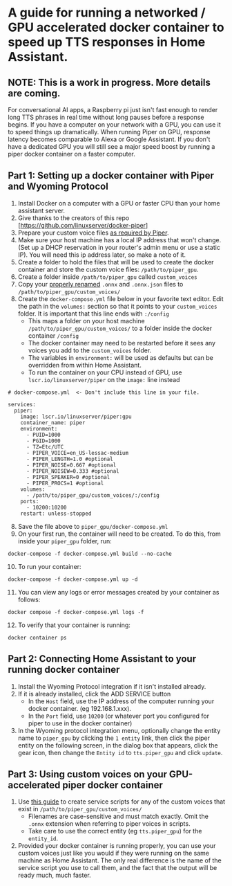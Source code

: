 # A guide for running a networked / GPU accelerated docker container to speed up TTS responses in Home Assistant.
## NOTE: This is a work in progress.  More details are coming.
For conversational AI apps, a Raspberry pi just isn't fast enough to render long TTS phrases in real time without long pauses before a response begins.  If you have a computer on your network with a GPU, you can use it to speed things up dramatically.   When running Piper on GPU, response latency becomes comparable to Alexa or Google Assistant.  If you don't have a dedicated GPU you will still see a major speed boost by running a piper docker container on a faster computer.


## Part 1: Setting up a docker container with Piper and Wyoming Protocol
1. Install Docker on a computer with a GPU or faster CPU than your home assistant server.
2. Give thanks to the creators of this repo [https://github.com/linuxserver/docker-piper] 
3. Prepare your custom voice files [as required by Piper](renaming_and_preparing_custom_piper_voices.md). 
4. Make sure your host machine has a local IP address that won't change.  (Set up a DHCP reservation in your router's admin menu or use a static IP).  You will need this ip address later, so make a note of it.
5. Create a folder to hold the files that will be used to create the docker container and store the custom voice files: `/path/to/piper_gpu`. 
6. Create a folder inside `/path/to/piper_gpu` called `custom_voices`
7. Copy your [properly renamed](renaming_and_preparing_custom_piper_voices.md) `.onnx` and `.onnx.json` files to `/path/to/piper_gpu/custom_voices/`
8. Create the `docker-compose.yml` file below in your favorite text editor.  Edit the path in the `volumes:` section so that it points to your `custom_voices` folder.  It is important that this line ends with `:/config`
   -  This  maps a folder on your host machine `/path/to/piper_gpu/custom_voices/` to a folder inside the docker container `/config`
   -  The docker container may need to be restarted before it sees any voices you add to the `custom_voices` folder.
   -  The variables in `environment:` will be used as defaults but can be overridden from within Home Assistant.
   -  To run the container on your CPU instead of GPU, use `lscr.io/linuxserver/piper` on the `image:` line instead
   
```
# docker-compose.yml  <- Don't include this line in your file.

services:
  piper:
    image: lscr.io/linuxserver/piper:gpu
    container_name: piper
    environment:
      - PUID=1000
      - PGID=1000
      - TZ=Etc/UTC
      - PIPER_VOICE=en_US-lessac-medium
      - PIPER_LENGTH=1.0 #optional
      - PIPER_NOISE=0.667 #optional
      - PIPER_NOISEW=0.333 #optional
      - PIPER_SPEAKER=0 #optional
      - PIPER_PROCS=1 #optional
    volumes:
      - /path/to/piper_gpu/custom_voices/:/config
    ports:
      - 10200:10200
    restart: unless-stopped
```
8. Save the file above to `piper_gpu/docker-compose.yml`
9. On your first run, the container will need to be created. To do this, from inside your `piper_gpu` folder, run:

```
docker-compose -f docker-compose.yml build --no-cache
```

10. To run your container:
```
docker-compose -f docker-compose.yml up -d
```

11. You can view any logs or error messages created by your container as follows:
```
docker compose -f docker-compose.yml logs -f
```

12. To verify that your container is running:
```
docker container ps
```

## Part 2: Connecting Home Assistant to your running docker container
1. Install the Wyoming Protocol integration if it isn't installed already.
2. If it is already installed, click the ADD SERVICE button
      -  In the `Host` field, use the IP address of the computer running your docker container. (eg 192.168.1.xxx).
      -  In the `Port` field, use `10200` (or whatever port you configured for piper to use in the docker container)
3. In the Wyoming protocol integration menu, optionally change the entity name to `piper_gpu` by clicking the `1 entity` link, then click the piper entity on the following screen, in the dialog box that appears, click the gear icon, then change the `Entity id` to `tts.piper_gpu` and click `update`.

## Part 3: Using custom voices on your GPU-accelerated piper docker container

1. Use [this guide](home_assistant_custom_voice_scripts.md) to create service scripts for any of the custom voices that exist in `/path/to/piper_gpu/custom_voices/`  
    - Filenames are case-sensitive and must match exactly.  Omit the `.onnx` extension when referring to piper voices in scripts.
    - Take care to use the correct entity (eg `tts.piper_gpu`) for the `entity_id`.
2. Provided your docker container is running properly, you can use your custom voices just like you would if they were running on the same machine as Home Assistant. The only real difference is the name of the service script you use to call them, and the fact that the output will be ready much, much faster.
    
    


